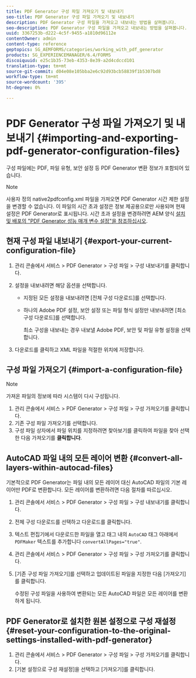 ```yaml
---
title: PDF Generator 구성 파일 가져오기 및 내보내기
seo-title: PDF Generator 구성 파일 가져오기 및 내보내기
description: PDF Generator 구성 파일을 가져오고 내보내는 방법을 살펴봅니다.
seo-description: PDF Generator 구성 파일을 가져오고 내보내는 방법을 살펴봅니다.
uuid: 3367253b-d222-4c5f-9455-a1810d96112e
contentOwner: admin
content-type: reference
geptopics: SG_AEMFORMS/categories/working_with_pdf_generator
products: SG_EXPERIENCEMANAGER/6.4/FORMS
discoiquuid: e25c1b35-73eb-4353-8e39-a2d4cdccd101
translation-type: tm+mt
source-git-commit: d04e08e105bba2e6c92d93bcb58839f1b5307bd8
workflow-type: tm+mt
source-wordcount: '395'
ht-degree: 0%

---
```



# PDF Generator 구성 파일 가져오기 및 내보내기 {#importing-and-exporting-pdf-generator-configuration-files}

구성 파일에는 PDF, 파일 유형, 보안 설정 등 PDF Generator 변환 정보가 포함되어 있습니다.

>[!NOTE]
>
>사용자 정의 native2pdfconfig.xml 파일을 가져오면 PDF Generator 시간 제한 설정을 변경할 수 없습니다. 이 파일의 시간 초과 설정은 정보 제공용으로만 사용되며 현재 설정은 PDF Generator로 표시됩니다. 시간 초과 설정을 변경하려면 AEM 양식 [설치 및 배포의 &quot;PDF Generator 성능 매개 변수 설정&quot;을 참조하십시오](https://www.adobe.com/go/learn_aemforms_installJBoss_63).

## 현재 구성 파일 내보내기 {#export-your-current-configuration-file}

1. 관리 콘솔에서 서비스 > PDF Generator > 구성 파일 > 구성 내보내기를 클릭합니다.
1. 설정을 내보내려면 해당 옵션을 선택합니다.

   * 지정된 모든 설정을 내보내려면 [전체 구성 다운로드]를 선택합니다.
   * 하나의 Adobe PDF 설정, 보안 설정 또는 파일 형식 설정만 내보내려면 [최소 구성 다운로드]를 선택합니다.

      최소 구성을 내보내는 경우 내보낼 Adobe PDF, 보안 및 파일 유형 설정을 선택합니다.

1. 다운로드를 클릭하고 XML 파일을 적절한 위치에 저장합니다.

## 구성 파일 가져오기 {#import-a-configuration-file}

>[!NOTE]
>
>가져온 파일의 정보에 따라 시스템이 다시 구성됩니다.

1. 관리 콘솔에서 서비스 > PDF Generator > 구성 파일 > 구성 가져오기를 클릭합니다.
1. 기존 구성 파일 가져오기를 선택합니다.
1. 구성 파일 상자에서 파일 위치를 지정하려면 찾아보기를 클릭하여 파일을 찾아 선택한 다음 가져오기를 **클릭합니다**.

## AutoCAD 파일 내의 모든 레이어 변환 {#convert-all-layers-within-autocad-files}

기본적으로 PDF Generator는 파일 내의 모든 레이어 대신 AutoCAD 파일의 기본 레이어만 PDF로 변환합니다. 모든 레이어를 변환하려면 다음 절차를 따르십시오.

1. 관리 콘솔에서 서비스 > PDF Generator > 구성 파일 > 구성 내보내기를 클릭합니다.
1. 전체 구성 다운로드를 선택하고 다운로드를 클릭합니다.
1. 텍스트 편집기에서 다운로드한 파일을 열고 태그 내의 `AutoCAD` 태그 아래에서 `PDFMaker` 텍스트를 추가합니다 `convertAllPages="true"`.
1. 관리 콘솔에서 서비스 > PDF Generator > 구성 파일 > 구성 가져오기를 클릭합니다.
1. [기존 구성 파일 가져오기]를 선택하고 업데이트된 파일을 지정한 다음 [가져오기]를 클릭합니다.

   수정된 구성 파일을 사용하여 변환되는 모든 AutoCAD 파일은 모든 레이어를 변환하게 됩니다.

## PDF Generator로 설치한 원본 설정으로 구성 재설정 {#reset-your-configuration-to-the-original-settings-installed-with-pdf-generator}

1. 관리 콘솔에서 서비스 > PDF Generator > 구성 파일 > 구성 가져오기를 클릭합니다.
1. [기본 설정으로 구성 재설정]을 선택하고 [가져오기]를 클릭합니다.

